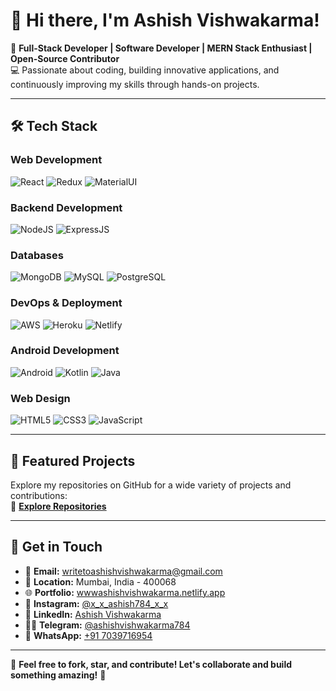 # 👋 Hi there, I'm Ashish Vishwakarma!

🚀 **Full-Stack Developer | Software Developer | MERN Stack Enthusiast | Open-Source Contributor**  
💻 Passionate about coding, building innovative applications, and continuously improving my skills through hands-on projects.

---

## 🛠 Tech Stack

### **Web Development**  
![React](https://img.shields.io/badge/ReactJS-61DAFB?style=for-the-badge&logo=react&logoColor=black)  ![Redux](https://img.shields.io/badge/Redux-764ABC?style=for-the-badge&logo=redux&logoColor=white)  ![MaterialUI](https://img.shields.io/badge/MaterialUI-007FFF?style=for-the-badge&logo=mui&logoColor=white)

### **Backend Development**  
![NodeJS](https://img.shields.io/badge/NodeJS-339933?style=for-the-badge&logo=node.js&logoColor=white)  ![ExpressJS](https://img.shields.io/badge/ExpressJS-000000?style=for-the-badge&logo=express&logoColor=white)

### **Databases**  
![MongoDB](https://img.shields.io/badge/MongoDB-4EA94B?style=for-the-badge&logo=mongodb&logoColor=white)  ![MySQL](https://img.shields.io/badge/MySQL-4479A1?style=for-the-badge&logo=mysql&logoColor=white)  ![PostgreSQL](https://img.shields.io/badge/PostgreSQL-336791?style=for-the-badge&logo=postgresql&logoColor=white)

### **DevOps & Deployment**  
![AWS](https://img.shields.io/badge/AWS-232F3E?style=for-the-badge&logo=amazon-aws&logoColor=white)  ![Heroku](https://img.shields.io/badge/Heroku-430098?style=for-the-badge&logo=heroku&logoColor=white)  ![Netlify](https://img.shields.io/badge/Netlify-00C7B7?style=for-the-badge&logo=netlify&logoColor=white)

### **Android Development**  
![Android](https://img.shields.io/badge/Android-3DDC84?style=for-the-badge&logo=android&logoColor=white)  ![Kotlin](https://img.shields.io/badge/Kotlin-0095D5?style=for-the-badge&logo=kotlin&logoColor=white)  ![Java](https://img.shields.io/badge/Java-007396?style=for-the-badge&logo=java&logoColor=white)

### **Web Design**  
![HTML5](https://img.shields.io/badge/HTML5-E34F26?style=for-the-badge&logo=html5&logoColor=white)  ![CSS3](https://img.shields.io/badge/CSS3-1572B6?style=for-the-badge&logo=css3&logoColor=white)  ![JavaScript](https://img.shields.io/badge/JavaScript-F7DF1E?style=for-the-badge&logo=javascript&logoColor=black)

---

## 📌 Featured Projects

Explore my repositories on GitHub for a wide variety of projects and contributions:  
🔗 **[Explore Repositories](https://github.com/wwwashishtech?tab=repositories)**

---

## 👯 Get in Touch

- 📩 **Email:** [writetoashishvishwakarma@gmail.com](mailto:writetoashishvishwakarma@gmail.com)  
- 📍 **Location:** Mumbai, India - 400068  
- 🌐 **Portfolio:** [wwwashishvishwakarma.netlify.app](https://wwwashishvishwakarma.netlify.app/)  
- 📸 **Instagram:** [@x_x_ashish784_x_x](https://www.instagram.com/x_x_ashish784_x_x/)  
- 🌟 **LinkedIn:** [Ashish Vishwakarma](https://www.linkedin.com/in/ashishvishwakarma1407/)  
- 🧑‍💻 **Telegram:** [@ashishvishwakarma784](https://t.me/ashishvishwakarma784)  
- 📱 **WhatsApp:** [+91 7039716954](https://wa.me/+917039716954/) 

---

🌟 **Feel free to fork, star, and contribute! Let's collaborate and build something amazing!** 🚀

